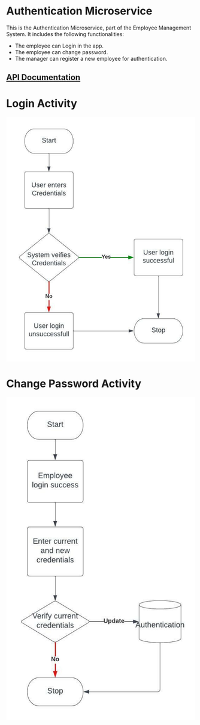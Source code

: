 # Authentication Microservice


This is the Authentication Microservice, part of the Employee Management System.
It includes the following functionalities:
  <ul>
    <li>The employee can Login in the app.</li>
    <li>The employee can change password.</li>
    <li>The manager can register a new employee for authentication.</li>
  </ul>

<a href="https://documenter.getpostman.com/view/10075006/UzQyq3fs" > <h2> API Documentation </h2> </a>


# Login Activity
<img src="https://github.com/sat5297/authMicroservice/blob/main/LoginActivity.jpeg" alt="Login" />

# Change Password Activity
<img src="https://github.com/sat5297/authMicroservice/blob/main/changePassword.jpeg" alt="Change Password" />

